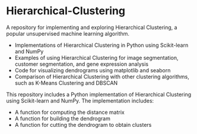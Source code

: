 # Hierarchical-Clustering
A repository for implementing and exploring Hierarchical Clustering, a popular unsupervised machine learning algorithm.

- Implementations of Hierarchical Clustering in Python using Scikit-learn and NumPy
- Examples of using Hierarchical Clustering for image segmentation, customer segmentation, and gene expression analysis
- Code for visualizing dendrograms using matplotlib and seaborn
- Comparison of Hierarchical Clustering with other clustering algorithms, such as K-Means Clustering and DBSCAN

This repository includes a Python implementation of Hierarchical Clustering using Scikit-learn and NumPy. The implementation includes:

- A function for computing the distance matrix
- A function for building the dendrogram
- A function for cutting the dendrogram to obtain clusters
